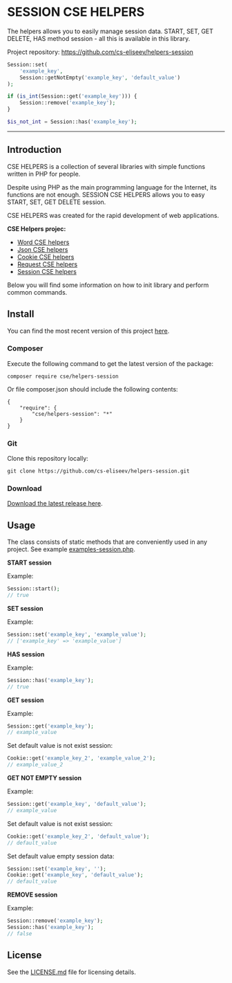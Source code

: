 SESSION CSE HELPERS
=======

The helpers allows you to easily manage session data. START, SET, GET DELETE, HAS method session - all this is available in this library.

Project repository: https://github.com/cs-eliseev/helpers-session

```php
Session::set(
    'example_key',
    Session::getNotEmpty('example_key', 'default_value')
);

if (is_int(Session::get('example_key'))) {
    Session::remove('example_key');
}

$is_not_int = Session::has('example_key');
```

***


## Introduction

CSE HELPERS is a collection of several libraries with simple functions written in PHP for people.

Despite using PHP as the main programming language for the Internet, its functions are not enough. SESSION CSE HELPERS allows you to easy START, SET, GET DELETE session.

CSE HELPERS was created for the rapid development of web applications.

**CSE Helpers projec:**
* [Word CSE helpers](https://github.com/cs-eliseev/helpers-word)
* [Json CSE helpers](https://github.com/cs-eliseev/helpers-json)
* [Cookie CSE helpers](https://github.com/cs-eliseev/helpers-cookie)
* [Request CSE helpers](https://github.com/cs-eliseev/helpers-request)
* [Session CSE helpers](https://github.com/cs-eliseev/helpers-session)

Below you will find some information on how to init library and perform common commands.


## Install

You can find the most recent version of this project [here](https://github.com/cs-eliseev/helpers-session).

### Composer

Execute the following command to get the latest version of the package:
```shell
composer require cse/helpers-session
```

Or file composer.json should include the following contents:
```
{
    "require": {
        "cse/helpers-session": "*"
    }
}
```

### Git

Clone this repository locally:
```shell
git clone https://github.com/cs-eliseev/helpers-session.git
```

### Download

[Download the latest release here](https://github.com/cs-eliseev/helpers-session/archive/master.zip).

## Usage

The class consists of static methods that are conveniently used in any project. See example [examples-session.php](https://github.com/cs-eliseev/helpers-session/blob/master/examples/examples-session.php).

**START session**

Example:
```php
Session::start();
// true
```

**SET session**

Example:
```php
Session::set('example_key', 'example_value');
// ['example_key' => 'example_value']
```

**HAS session**

Example:
```php
Session::has('example_key');
// true
```

**GET session**

Example:
```php
Session::get('example_key');
// example_value
```

Set default value is not exist session:
```php
Cookie::get('example_key_2', 'example_value_2');
// example_value_2
```

**GET NOT EMPTY session**

Example:
```php
Session::get('example_key', 'default_value');
// example_value
```

Set default value is not exist session:
```php
Cookie::get('example_key_2', 'default_value');
// default_value
```

Set default value empty session data:
```php
Session::set('example_key', '');
Cookie::get('example_key', 'default_value');
// default_value
```

**REMOVE session**

Example:
```php
Session::remove('example_key');
Session::has('example_key');
// false
```


## License

See the [LICENSE.md](https://github.com/cs-session/helpers-session/blob/master/LICENSE.md) file for licensing details.
